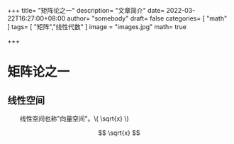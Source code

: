 +++
title= "矩阵论之一"
description= "文章简介"
date= 2022-03-22T16:27:00+08:00
author= "somebody"
draft= false
categories= [
    "math"
]
tags=  [
    "矩阵","线性代数"
]
image = "images.jpg"
math= true

+++

# 矩阵论之一

## 线性空间

&emsp;&emsp;线性空间也称"向量空间"。\\( \sqrt{x} \\)

$$
\sqrt{x}
$$
